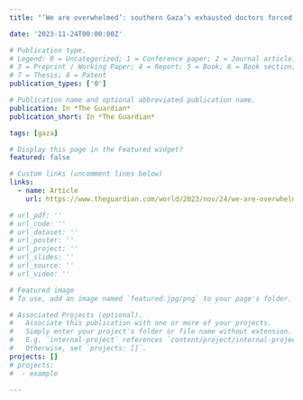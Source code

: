 ```yaml
---
title: "‘We are overwhelmed’: southern Gaza’s exhausted doctors forced to leave children to die | Israel-Gaza war | The Guardian"

date: '2023-11-24T00:00:00Z'

# Publication type.
# Legend: 0 = Uncategorized; 1 = Conference paper; 2 = Journal article;
# 3 = Preprint / Working Paper; 4 = Report; 5 = Book; 6 = Book section;
# 7 = Thesis; 8 = Patent
publication_types: ['0']

# Publication name and optional abbreviated publication name.
publication: In *The Guardian*
publication_short: In *The Guardian*

tags: [gaza]

# Display this page in the Featured widget?
featured: false

# Custom links (uncomment lines below)
links:
  - name: Article
    url: https://www.theguardian.com/world/2023/nov/24/we-are-overwhelmed-southern-gazas-exhausted-doctors-forced-to-leave-children-to-die

# url_pdf: ''
# url_code: ''
# url_dataset: ''
# url_poster: ''
# url_project: ''
# url_slides: ''
# url_source: ''
# url_video: ''

# Featured image
# To use, add an image named `featured.jpg/png` to your page's folder.

# Associated Projects (optional).
#   Associate this publication with one or more of your projects.
#   Simply enter your project's folder or file name without extension.
#   E.g. `internal-project` references `content/project/internal-project/index.md`.
#   Otherwise, set `projects: []`.
projects: []
# projects:
#  - example

---
```

